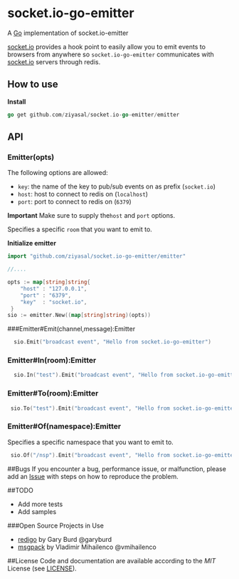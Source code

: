socket.io-go-emitter
========================

A [Go](https://golang.org/) implementation of socket.io-emitter

[socket.io](http://socket.io/) provides a hook point to easily allow you to emit events to browsers from anywhere so `socket.io-go-emitter` communicates with [socket.io](http://socket.io/) servers through redis.


## How to use

**Install**

```go
go get github.com/ziyasal/socket.io-go-emitter/emitter
```

## API

### Emitter(opts)

The following options are allowed:
- `key`: the name of the key to pub/sub events on as prefix (`socket.io`)
- `host`: host to connect to redis on (`localhost`)
- `port`: port to connect to redis on (`6379`)

**Important** Make sure to supply the`host` and `port` options.

Specifies a specific `room` that you want to emit to.

**Initialize emitter**
```go
import "github.com/ziyasal/socket.io-go-emitter/emitter"

//....

opts := map[string]string{
	"host" : "127.0.0.1",
	"port" : "6379",
	"key"  : "socket.io",
 }
sio := emitter.New((map[string]string)(opts))
```

###Emitter#Emit(channel,message):Emitter
```go
  sio.Emit("broadcast event", "Hello from socket.io-go-emitter")
```


### Emitter#In(room):Emitter
```go
  sio.In("test").Emit("broadcast event", "Hello from socket.io-go-emitter")
```
### Emitter#To(room):Emitter
```go
 sio.To("test").Emit("broadcast event", "Hello from socket.io-go-emitter")
```

### Emitter#Of(namespace):Emitter
Specifies a specific namespace that you want to emit to.
```go
 sio.Of("/nsp").Emit("broadcast event", "Hello from socket.io-go-emitter")
```

##Bugs
If you encounter a bug, performance issue, or malfunction, please add an [Issue](https://github.com/ziyasal/socket.io-go-emitter/issues) with steps on how to reproduce the problem.

##TODO
- Add more tests
- Add samples

###Open Source Projects in Use
* [redigo](https://github.com/garyburd/redigo) by Gary Burd @garyburd
* [msgpack](https://github.com/vmihailenco/msgpack) by Vladimir Mihailenco @vmihailenco

##License
Code and documentation are available according to the *MIT* License (see [LICENSE](https://github.com/ziyasal/socket.io-go-emitter/blob/master/LICENSE)).


